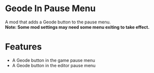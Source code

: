 # Geode In Pause Menu
A mod that adds a Geode button to the pause menu.\
**Note: Some mod settings may need some menu exiting to take effect.**

# Features
- A Geode button in the game pause menu
- A Geode button in the editor pause menu